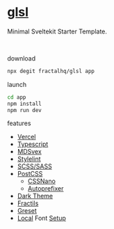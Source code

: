 # [glsl](https://github.com/fractalhq/glsl)

Minimal Sveltekit Starter Template.

<br>

download

```bash
npx degit fractalhq/glsl app
```

launch

```bash
cd app
npm install
npm run dev
```

features

-   [Vercel](https://vercel.com)
-   [Typescript](https://www.typescriptlang.org)
-   [MDSvex](https://mdsvex.com)
-   [Stylelint](https://github.com/stylelint/stylelint)
-   [SCSS/SASS](https://sass-lang.com)
-   [PostCSS](https://postcss.org)
    -   [CSSNano](https://github.com/cssnano/cssnano)
    -   [Autoprefixer](https://github.com/postcss/autoprefixer)
-   [Dark Theme](https://github.com/fractalhq/#ThemeToggle)
-   [Fractils](https://github.com/fractalhq/fractils)
-   [Greset](https://github.com/ghostdevv/greset)
-   [Local](https://github.com/FractalHQ/glsl/tree/main/static/fonts) Font [Setup](https://github.com/FractalHQ/glsl/blob/main/src/styles/app.scss#L4-L24)
